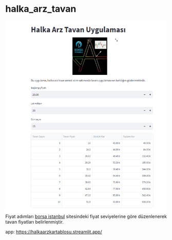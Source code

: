 # halka_arz_tavan
<img src='halka_arz.png' width='800' height='600'>
Fiyat adımları <a href="https://www.borsaistanbul.com/tr/sayfa/329">borsa istanbul</a> sitesindeki fiyat seviyelerine göre düzenlenerek tavan fiyatları belirlenmiştir.

app: https://halkaarzkartablosu.streamlit.app/

